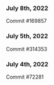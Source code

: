 ### July 8th, 2022

Commit #169857

### July 5th, 2022

Commit #314353


### July 4th, 2022

Commit #72281
